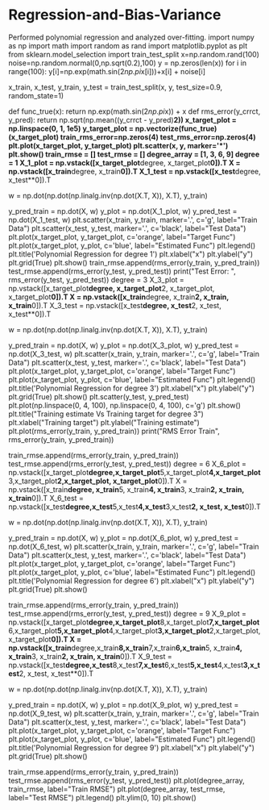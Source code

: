 # Regression-and-Bias-Variance
Performed polynomial regression and analyzed over-fitting.
import numpy as np 
import math
import random as rand
import matplotlib.pyplot as plt
from sklearn.model_selection import train_test_split
x=np.random.rand(100)
noise=np.random.normal(0,np.sqrt(0.2),100)
y = np.zeros(len(x))
for i in range(100):
    y[i]=np.exp(math.sin(2*np.pi*x[i]))+x[i] + noise[i]

x_train, x_test, y_train, y_test = train_test_split(x, y, test_size=0.9, random_state=1)

def func_true(x):
    return np.exp(math.sin(2*np.pi*x)) + x
def rms_error(y_crrct, y_pred):
    return np.sqrt(np.mean((y_crrct - y_pred)**2))
x_target_plot = np.linspace(0, 1, 1e5)
y_target_plot = np.vectorize(func_true)(x_target_plot)
train_rms_error=np.zeros(4)
test_rms_error=np.zeros(4)
plt.plot(x_target_plot, y_target_plot)
plt.scatter(x, y, marker='*')
plt.show()
train_rmse = []
test_rmse = []
degree_array = [1, 3, 6, 9]
degree = 1
X_1_plot = np.vstack([x_target_plot**degree, x_target_plot**0]).T
X = np.vstack([x_train**degree, x_train**0]).T
X_1_test = np.vstack([x_test**degree, x_test**0]).T

w = np.dot(np.dot(np.linalg.inv(np.dot(X.T, X)), X.T), y_train)

y_pred_train = np.dot(X, w)
y_plot = np.dot(X_1_plot, w)
y_pred_test = np.dot(X_1_test, w)
plt.scatter(x_train, y_train, marker='.', c='g', label="Train Data")
plt.scatter(x_test, y_test, marker='.', c='black', label="Test Data")
plt.plot(x_target_plot, y_target_plot, c='orange', label="Target Func")
plt.plot(x_target_plot, y_plot, c='blue', label="Estimated Func")
plt.legend()
plt.title('Polynomial Regression for degree 1')
plt.xlabel("x")
plt.ylabel("y")
plt.grid(True)
plt.show()
train_rmse.append(rms_error(y_train, y_pred_train))
test_rmse.append(rms_error(y_test, y_pred_test))
print("Test Error: ", rms_error(y_test, y_pred_test))
degree = 3
X_3_plot = np.vstack([x_target_plot**degree, x_target_plot**2, x_target_plot, x_target_plot**0]).T
X = np.vstack([x_train**degree, x_train**2, x_train, x_train**0]).T
X_3_test = np.vstack([x_test**degree, x_test**2, x_test, x_test**0]).T

w = np.dot(np.dot(np.linalg.inv(np.dot(X.T, X)), X.T), y_train)

y_pred_train = np.dot(X, w)
y_plot = np.dot(X_3_plot, w)
y_pred_test = np.dot(X_3_test, w)
plt.scatter(x_train, y_train, marker='.', c='g', label="Train Data")
plt.scatter(x_test, y_test, marker='.', c='black', label="Test Data")
plt.plot(x_target_plot, y_target_plot, c='orange', label="Target Func")
plt.plot(x_target_plot, y_plot, c='blue', label="Estimated Func")
plt.legend()
plt.title('Polynomial Regression for degree 3')
plt.xlabel("x")
plt.ylabel("y")
plt.grid(True)
plt.show()
plt.scatter(y_test, y_pred_test)
plt.plot(np.linspace(0, 4, 100), np.linspace(0, 4, 100), c='g')
plt.show()
plt.title("Training estimate Vs Training target for degree 3")
plt.xlabel("Training target")
plt.ylabel("Training estimate")
plt.plot(rms_error(y_train, y_pred_train))
print("RMS Error Train", rms_error(y_train, y_pred_train))

train_rmse.append(rms_error(y_train, y_pred_train))
test_rmse.append(rms_error(y_test, y_pred_test))
degree = 6
X_6_plot = np.vstack([x_target_plot**degree,x_target_plot**5,x_target_plot**4,x_target_plot**3,x_target_plot**2,x_target_plot, x_target_plot**0]).T
X = np.vstack([x_train**degree, x_train**5, x_train**4, x_train**3, x_train**2, x_train, x_train**0]).T
X_6_test = np.vstack([x_test**degree,x_test**5,x_test**4,x_test**3,x_test**2, x_test, x_test**0]).T

w = np.dot(np.dot(np.linalg.inv(np.dot(X.T, X)), X.T), y_train)

y_pred_train = np.dot(X, w)
y_plot = np.dot(X_6_plot, w)
y_pred_test = np.dot(X_6_test, w)
plt.scatter(x_train, y_train, marker='.', c='g', label="Train Data")
plt.scatter(x_test, y_test, marker='.', c='black', label="Test Data")
plt.plot(x_target_plot, y_target_plot, c='orange', label="Target Func")
plt.plot(x_target_plot, y_plot, c='blue', label="Estimated Func")
plt.legend()
plt.title('Polynomial Regression for degree 6')
plt.xlabel("x")
plt.ylabel("y")
plt.grid(True)
plt.show()

train_rmse.append(rms_error(y_train, y_pred_train))
test_rmse.append(rms_error(y_test, y_pred_test))
degree = 9
X_9_plot = np.vstack([x_target_plot**degree,x_target_plot**8,x_target_plot**7,x_target_plot**6,x_target_plot**5,x_target_plot**4,x_target_plot**3,x_target_plot**2,x_target_plot, x_target_plot**0]).T
X = np.vstack([x_train**degree,x_train**8,x_train**7,x_train**6,x_train**5, x_train**4, x_train**3, x_train**2, x_train, x_train**0]).T
X_9_test = np.vstack([x_test**degree,x_test**8,x_test**7,x_test**6,x_test**5,x_test**4,x_test**3,x_test**2, x_test, x_test**0]).T

w = np.dot(np.dot(np.linalg.inv(np.dot(X.T, X)), X.T), y_train)

y_pred_train = np.dot(X, w)
y_plot = np.dot(X_9_plot, w)
y_pred_test = np.dot(X_9_test, w)
plt.scatter(x_train, y_train, marker='.', c='g', label="Train Data")
plt.scatter(x_test, y_test, marker='.', c='black', label="Test Data")
plt.plot(x_target_plot, y_target_plot, c='orange', label="Target Func")
plt.plot(x_target_plot, y_plot, c='blue', label="Estimated Func")
plt.legend()
plt.title('Polynomial Regression for degree 9')
plt.xlabel("x")
plt.ylabel("y")
plt.grid(True)
plt.show()

train_rmse.append(rms_error(y_train, y_pred_train))
test_rmse.append(rms_error(y_test, y_pred_test))
plt.plot(degree_array, train_rmse, label="Train RMSE")
plt.plot(degree_array, test_rmse, label="Test RMSE")
plt.legend()
plt.ylim(0, 10)
plt.show()
